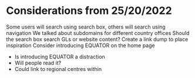# Considerations from 25/20/2022

Some users will search using search box, others will search using navigation
We talked about subdomains for different country offices
Should the search box search GLs or website content?
Create a link dump to place inspiration
Consider introducing EQUATOR on the home page

* Is introducing EQUATOR a distraction
* Will people read it?
* Could link to regional centres within
